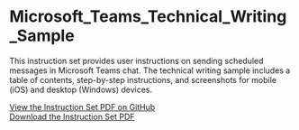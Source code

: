 # Microsoft_Teams_Technical_Writing_Sample
This instruction set provides user instructions on sending scheduled messages in Microsoft Teams chat. The technical writing sample includes a table of contents, step-by-step instructions, and screenshots for mobile (iOS) and desktop (Windows) devices. 

<a href="https://github.com/ffm5113/Microsoft_Teams_Technical_Writing_Sample/blob/main/Forrest%20Moulin%20-%20Schedule%20Send%20Teams%20Instruction%20Set.pdf">View the Instruction Set PDF on GitHub</a>
<br>
<a href="https://github.com/ffm5113/Microsoft_Teams_Technical_Writing_Sample/raw/main/Forrest%20Moulin%20-%20Schedule%20Send%20Teams%20Instruction%20Set.pdf">Download the Instruction Set PDF</a>
